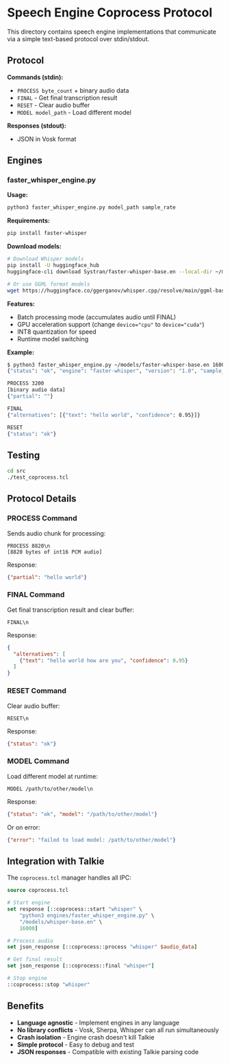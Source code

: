 # Speech Engine Coprocess Protocol

This directory contains speech engine implementations that communicate via a simple text-based protocol over stdin/stdout.

## Protocol

**Commands (stdin):**
- `PROCESS byte_count` + binary audio data
- `FINAL` - Get final transcription result
- `RESET` - Clear audio buffer
- `MODEL model_path` - Load different model

**Responses (stdout):**
- JSON in Vosk format

## Engines

### faster_whisper_engine.py

**Usage:**
```bash
python3 faster_whisper_engine.py model_path sample_rate
```

**Requirements:**
```bash
pip install faster-whisper
```

**Download models:**
```bash
# Download Whisper models
pip install -U huggingface_hub
huggingface-cli download Systran/faster-whisper-base.en --local-dir ~/models/faster-whisper-base.en

# Or use GGML format models
wget https://huggingface.co/ggerganov/whisper.cpp/resolve/main/ggml-base.en.bin -O ~/models/whisper-base.en
```

**Features:**
- Batch processing mode (accumulates audio until FINAL)
- GPU acceleration support (change `device="cpu"` to `device="cuda"`)
- INT8 quantization for speed
- Runtime model switching

**Example:**
```bash
$ python3 faster_whisper_engine.py ~/models/faster-whisper-base.en 16000
{"status": "ok", "engine": "faster-whisper", "version": "1.0", "sample_rate": 16000}

PROCESS 3200
[binary audio data]
{"partial": ""}

FINAL
{"alternatives": [{"text": "hello world", "confidence": 0.95}]}

RESET
{"status": "ok"}
```

## Testing

```bash
cd src
./test_coprocess.tcl
```

## Protocol Details

### PROCESS Command

Sends audio chunk for processing:

```
PROCESS 8820\n
[8820 bytes of int16 PCM audio]
```

Response:
```json
{"partial": "hello world"}
```

### FINAL Command

Get final transcription result and clear buffer:

```
FINAL\n
```

Response:
```json
{
  "alternatives": [
    {"text": "hello world how are you", "confidence": 0.95}
  ]
}
```

### RESET Command

Clear audio buffer:

```
RESET\n
```

Response:
```json
{"status": "ok"}
```

### MODEL Command

Load different model at runtime:

```
MODEL /path/to/other/model\n
```

Response:
```json
{"status": "ok", "model": "/path/to/other/model"}
```

Or on error:
```json
{"error": "failed to load model: /path/to/other/model"}
```

## Integration with Talkie

The `coprocess.tcl` manager handles all IPC:

```tcl
source coprocess.tcl

# Start engine
set response [::coprocess::start "whisper" \
    "python3 engines/faster_whisper_engine.py" \
    "/models/whisper-base.en" \
    16000]

# Process audio
set json_response [::coprocess::process "whisper" $audio_data]

# Get final result
set json_response [::coprocess::final "whisper"]

# Stop engine
::coprocess::stop "whisper"
```

## Benefits

- **Language agnostic** - Implement engines in any language
- **No library conflicts** - Vosk, Sherpa, Whisper can all run simultaneously
- **Crash isolation** - Engine crash doesn't kill Talkie
- **Simple protocol** - Easy to debug and test
- **JSON responses** - Compatible with existing Talkie parsing code
